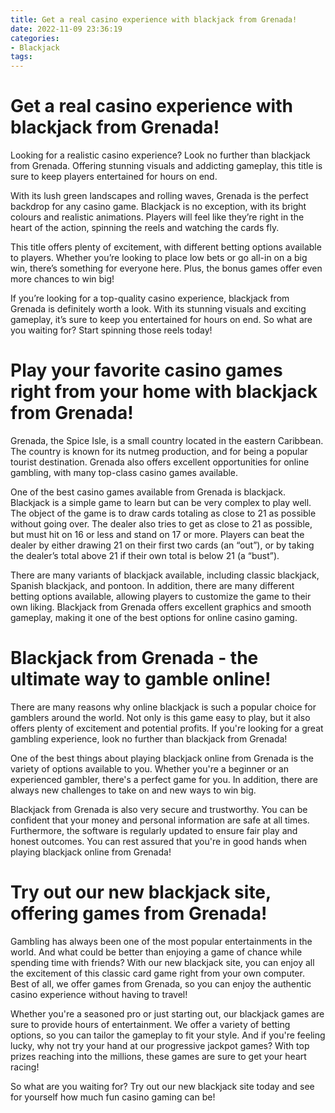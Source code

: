 ```yaml
---
title: Get a real casino experience with blackjack from Grenada!
date: 2022-11-09 23:36:19
categories:
- Blackjack
tags:
---
```



#  Get a real casino experience with blackjack from Grenada!

Looking for a realistic casino experience? Look no further than blackjack from Grenada. Offering stunning visuals and addicting gameplay, this title is sure to keep players entertained for hours on end.

With its lush green landscapes and rolling waves, Grenada is the perfect backdrop for any casino game. Blackjack is no exception, with its bright colours and realistic animations. Players will feel like they’re right in the heart of the action, spinning the reels and watching the cards fly.

This title offers plenty of excitement, with different betting options available to players. Whether you’re looking to place low bets or go all-in on a big win, there’s something for everyone here. Plus, the bonus games offer even more chances to win big!

If you’re looking for a top-quality casino experience, blackjack from Grenada is definitely worth a look. With its stunning visuals and exciting gameplay, it’s sure to keep you entertained for hours on end. So what are you waiting for? Start spinning those reels today!

#  Play your favorite casino games right from your home with blackjack from Grenada!

Grenada, the Spice Isle, is a small country located in the eastern Caribbean. The country is known for its nutmeg production, and for being a popular tourist destination. Grenada also offers excellent opportunities for online gambling, with many top-class casino games available.

One of the best casino games available from Grenada is blackjack. Blackjack is a simple game to learn but can be very complex to play well. The object of the game is to draw cards totaling as close to 21 as possible without going over. The dealer also tries to get as close to 21 as possible, but must hit on 16 or less and stand on 17 or more. Players can beat the dealer by either drawing 21 on their first two cards (an “out”), or by taking the dealer’s total above 21 if their own total is below 21 (a “bust”).

There are many variants of blackjack available, including classic blackjack, Spanish blackjack, and pontoon. In addition, there are many different betting options available, allowing players to customize the game to their own liking. Blackjack from Grenada offers excellent graphics and smooth gameplay, making it one of the best options for online casino gaming.

#  Blackjack from Grenada - the ultimate way to gamble online!

There are many reasons why online blackjack is such a popular choice for gamblers around the world. Not only is this game easy to play, but it also offers plenty of excitement and potential profits. If you're looking for a great gambling experience, look no further than blackjack from Grenada!

One of the best things about playing blackjack online from Grenada is the variety of options available to you. Whether you're a beginner or an experienced gambler, there's a perfect game for you. In addition, there are always new challenges to take on and new ways to win big.

Blackjack from Grenada is also very secure and trustworthy. You can be confident that your money and personal information are safe at all times. Furthermore, the software is regularly updated to ensure fair play and honest outcomes. You can rest assured that you're in good hands when playing blackjack online from Grenada!

#  Try out our new blackjack site, offering games from Grenada!

Gambling has always been one of the most popular entertainments in the world. And what could be better than enjoying a game of chance while spending time with friends? With our new blackjack site, you can enjoy all the excitement of this classic card game right from your own computer. Best of all, we offer games from Grenada, so you can enjoy the authentic casino experience without having to travel!

Whether you're a seasoned pro or just starting out, our blackjack games are sure to provide hours of entertainment. We offer a variety of betting options, so you can tailor the gameplay to fit your style. And if you're feeling lucky, why not try your hand at our progressive jackpot games? With top prizes reaching into the millions, these games are sure to get your heart racing!

So what are you waiting for? Try out our new blackjack site today and see for yourself how much fun casino gaming can be!